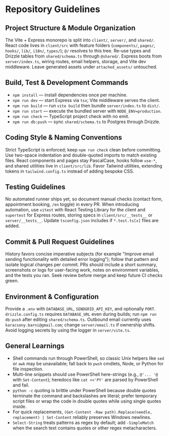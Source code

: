 # Repository Guidelines

## Project Structure & Module Organization
The Vite + Express monorepo is split into `client/`, `server/`, and `shared/`. React code lives in `client/src` with feature folders (`components/`, `pages/`, `hooks/`, `lib/`, `i18n/`, `types/`); `@/` resolves to this tree. Re-use types and Drizzle tables from `shared/schema.ts` through `@shared/`. Express boots from `server/index.ts`, wiring routes, email helpers, storage, and Vite dev middleware. Leave generated assets under `attached_assets/` untouched.

## Build, Test & Development Commands
- `npm install` — install dependencies once per machine.
- `npm run dev` — start Express via `tsx`; Vite middleware serves the client.
- `npm run build` — run `vite build` then bundle `server/index.ts` to `dist/`.
- `npm run start` — execute the bundled server with `NODE_ENV=production`.
- `npm run check` — TypeScript project check with no emit.
- `npm run db:push` — sync `shared/schema.ts` to Postgres through Drizzle.

## Coding Style & Naming Conventions
Strict TypeScript is enforced; keep `npm run check` clean before committing. Use two-space indentation and double-quoted imports to match existing files. React components and pages stay PascalCase, hooks follow `use-*`, and shared utilities live in `client/src/lib`. Favor Tailwind utilities, extending tokens in `tailwind.config.ts` instead of adding bespoke CSS.

## Testing Guidelines
No automated runner ships yet, so document manual checks (contact form, appointment booking, `/en` toggle) in every PR. When introducing automation, use `vitest` with React Testing Library for the client and `supertest` for Express routes, storing specs in `client/src/__tests__` or `server/__tests__`. Update `tsconfig.json` includes if `*.test.ts[x]` files are added.

## Commit & Pull Request Guidelines
History favors concise imperative subjects (for example "Improve email sending functionality with detailed error logging"); follow that pattern and isolate logical changes per commit. PRs should include a short summary, screenshots or logs for user-facing work, notes on environment variables, and the tests you ran. Seek review before merge and keep future CI checks green.

## Environment & Configuration
Provide a `.env` with `DATABASE_URL`, `SENDGRID_API_KEY`, and optionally `PORT`. `drizzle.config.ts` requires `DATABASE_URL` even during builds; run `npm run db:push` after editing `shared/schema.ts`. Outbound email currently uses `karacsony.barni@gmail.com`; change `server/email.ts` if ownership shifts. Avoid logging secrets by using the logger in `server/vite.ts`.

## General Learnings
- Shell commands run through PowerShell, so classic Unix helpers like `sed` or `awk` may be unavailable; fall back to `pwsh` cmdlets, Node, or Python for file inspection.
- Multi-line snippets should use PowerShell here-strings (e.g., `@'... '@` with `Set-Content`); heredocs like `cat <<'PY'` are parsed by PowerShell and fail.
- `python -c` quoting is brittle under PowerShell because double quotes terminate the command and backslashes are literal; prefer temporary script files or wrap the code in double quotes while using single quotes inside.
- For quick replacements, `(Get-Content -Raw path).Replace(needle, replacement) | Set-Content` reliably preserves Windows newlines.
- `Select-String` treats patterns as regex by default; add `-SimpleMatch` when the search text contains quotes or other regex metacharacters.

